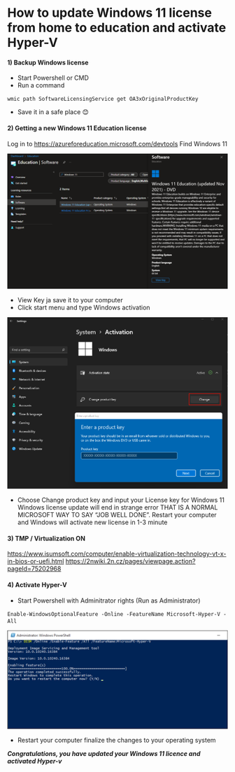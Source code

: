 # How to update Windows 11 license from home to education and activate Hyper-V

#### 1) Backup Windows license
* Start Powershell or CMD 
* Run a command
```
wmic path SoftwareLicensingService get OA3xOriginalProductKey
```
* Save it in a safe place 😊

#### 2) Getting a new Windows 11 Education license
Log in to https://azureforeducation.microsoft.com/devtools
Find Windows 11

![Windows 11 key](/assets/MS_portal_windows11.png "View Key on Windows 11 Educational version")

* View Key ja save it to your computer
* Click start menu and type Windows activation


![activation](/assets/windows11_activation.png "View Key on Windows 11 Educational version")

* Choose Change product key and input your License key for Windows 11
Windows license update will end in strange error THAT IS A NORMAL MICROSOFT WAY TO SAY “JOB WELL DONE”. 
Restart your computer and Windows will activate new license in 1-3 minute 

#### 3) TMP / Virtualization ON
https://www.isumsoft.com/computer/enable-virtualization-technology-vt-x-in-bios-or-uefi.html
https://2nwiki.2n.cz/pages/viewpage.action?pageId=75202968


#### 4) Activate Hyper-V

* Start Powershell with Adminitrator rights (Run as Administrator)

```
Enable-WindowsOptionalFeature -Online -FeatureName Microsoft-Hyper-V -All
```

![hyper-v_on](/assets/hyper-v_on.png "View Key on Windows 11 Educational version")


* Restart your computer finalize the changes to your operating system





***Congratulations, you have updated your Windows 11 licence and activated Hyper-v***
